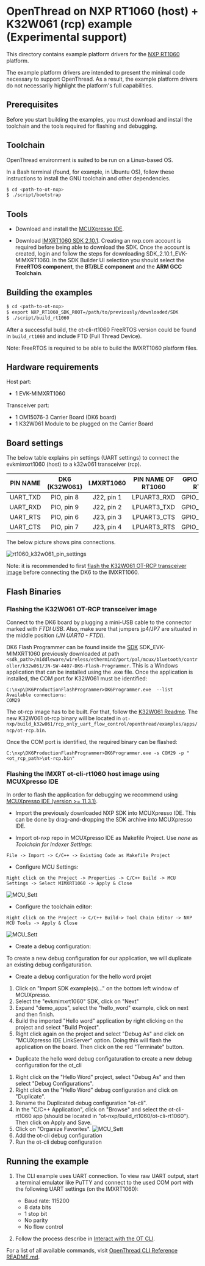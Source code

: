 # OpenThread on NXP RT1060 (host) + K32W061 (rcp) example (Experimental support)

This directory contains example platform drivers for the [NXP RT1060][rt1060] platform.

The example platform drivers are intended to present the minimal code necessary to support OpenThread. As a result, the example platform drivers do not necessarily highlight the platform's full capabilities.

[rt1060]: https://www.nxp.com/products/processors-and-microcontrollers/arm-microcontrollers/i-mx-rt-crossover-mcus/i-mx-rt1060-crossover-mcu-with-arm-cortex-m7-core:i.MX-RT1060

## Prerequisites

Before you start building the examples, you must download and install the toolchain and the tools required for flashing and debugging.

## Toolchain

OpenThread environment is suited to be run on a Linux-based OS.

In a Bash terminal (found, for example, in Ubuntu OS), follow these instructions to install the GNU toolchain and other dependencies.

```bash
$ cd <path-to-ot-nxp>
$ ./script/bootstrap
```

## Tools

- Download and install the [MCUXpresso IDE][mcuxpresso ide].

[mcuxpresso ide]: https://www.nxp.com/support/developer-resources/software-development-tools/mcuxpresso-software-and-tools/mcuxpresso-integrated-development-environment-ide:MCUXpresso-IDE

- Download [IMXRT1060 SDK 2.10.1](https://mcuxpresso.nxp.com/).
  Creating an nxp.com account is required before being able to download the
  SDK. Once the account is created, login and follow the steps for downloading
  SDK_2.10.1_EVK-MIMXRT1060. In the SDK Builder UI selection you should select
  the **FreeRTOS component**, the **BT/BLE component** and the **ARM GCC Toolchain**.

## Building the examples

```bash
$ cd <path-to-ot-nxp>
$ export NXP_RT1060_SDK_ROOT=/path/to/previously/downloaded/SDK
$ ./script/build_rt1060
```

After a successful build, the ot-cli-rt1060 FreeRTOS version could be found in `build_rt1060` and include FTD (Full Thread Device).

Note: FreeRTOS is required to be able to build the IMXRT1060 platform files.

## Hardware requirements

Host part:

- 1 EVK-MIMXRT1060

Transceiver part:

- 1 OM15076-3 Carrier Board (DK6 board)
- 1 K32W061 Module to be plugged on the Carrier Board

## Board settings

The below table explains pin settings (UART settings) to connect the evkmimxrt1060 (host) to a k32w061 transceiver (rcp).

| PIN NAME | DK6 (K32W061) | I.MXRT1060 | PIN NAME OF RT1060 | GPIO NAME OF RT1060 |
| :------: | :-----------: | :--------: | :----------------: | :-----------------: |
| UART_TXD |  PIO, pin 8   | J22, pin 1 |    LPUART3_RXD     |    GPIO_AD_B1_07    |
| UART_RXD |  PIO, pin 9   | J22, pin 2 |    LPUART3_TXD     |    GPIO_AD_B1_06    |
| UART_RTS |  PIO, pin 6   | J23, pin 3 |    LPUART3_CTS     |    GPIO_AD_B1_04    |
| UART_CTS |  PIO, pin 7   | J23, pin 4 |    LPUART3_RTS     |    GPIO_AD_B1_05    |

The below picture shows pins connections.

![rt1060_k32w061_pin_settings](../../../doc/img/imxrt1060/rt1060_k32w061_pin_settings.jpg)

Note: it is recommended to first [flash the K32W061 OT-RCP transceiver image](#Flashing-the-K32W061-OT-RCP-transceiver-image) before connecting the DK6 to the IMXRT1060.

## Flash Binaries

### Flashing the K32W061 OT-RCP transceiver image

Connect to the DK6 board by plugging a mini-USB cable to the connector marked with _FTDI USB_. Also, make sure that jumpers jp4/JP7 are situated in the middle position (_JN UART0 - FTDI_).

DK6 Flash Programmer can be found inside the [SDK][sdk_mcux] SDK_EVK-MIMXRT1060 previously downloaded at path `<sdk_path>/middleware/wireless/ethermind/port/pal/mcux/bluetooth/controller/k32w061/JN-SW-4407-DK6-Flash-Programmer`. This is a Windows application that can be installed using the .exe file. Once the application is installed, the COM port for K32W061 must be identified:

```
C:\nxp\DK6ProductionFlashProgrammer>DK6Programmer.exe  --list
Available connections:
COM29
```

The ot-rcp image has to be built. For that, follow the [K32W061 Readme][k32w061-readme].
The new K32W061 ot-rcp binary will be located in `ot-nxp/build_k32w061/rcp_only_uart_flow_control/openthread/examples/apps/ncp/ot-rcp.bin`.

Once the COM port is identified, the required binary can be flashed:

[k32w061-readme]: ../../k32w0/k32w061/README.md

```
C:\nxp\DK6ProductionFlashProgrammer>DK6Programmer.exe -s COM29 -p "<ot_rcp_path>\ot-rcp.bin"
```

[sdk_mcux]: https://mcuxpresso.nxp.com/en/welcome

### Flashing the IMXRT ot-cli-rt1060 host image using MCUXpresso IDE

In order to flash the application for debugging we recommend using [MCUXpresso IDE (version >= 11.3.1)](https://www.nxp.com/design/software/development-software/mcuxpresso-software-and-tools-/mcuxpresso-integrated-development-environment-ide:MCUXpresso-IDE?tab=Design_Tools_Tab).

- Import the previously downloaded NXP SDK into MCUXpresso IDE. This can be done by drag-and-dropping the SDK archive into MCUXpresso IDE.

- Import ot-nxp repo in MCUXpresso IDE as Makefile Project. Use _none_ as _Toolchain for Indexer Settings_:

```
File -> Import -> C/C++ -> Existing Code as Makefile Project
```

- Configure MCU Settings:

```
Right click on the Project -> Properties -> C/C++ Build -> MCU Settings -> Select MIMXRT1060 -> Apply & Close
```

![MCU_Sett](../../../doc/img/imxrt1060/mcu_settings.JPG)

- Configure the toolchain editor:

```
Right click on the Project -> C/C++ Build-> Tool Chain Editor -> NXP MCU Tools -> Apply & Close
```

![MCU_Sett](../../../doc/img/k32w/toolchain.JPG)

- Create a debug configuration:

To create a new debug configuration for our application, we will duplicate an existing debug configaturation.

- Create a debug configuration for the hello word projet

1. Click on "Import SDK example(s)..." on the bottom left window of MCUXpresso.
2. Select the "evkmimxrt1060" SDK, click on "Next"
3. Expand "demo_apps", select the "hello_word" example, click on next and then finish.
4. Build the imported "Hello word" application by right clicking on the project and select "Build Project".
5. Right click again on the project and select "Debug As" and click on "MCUXpresso IDE LinkServer" option. Doing this will flash the application on the board. Then click on the red "Terminate" button.

- Duplicate the hello word debug configaturation to create a new debug configuration for the ot_cli

1. Right click on the "Hello Word" project, select "Debug As" and then select "Debug Configurations".
2. Right click on the "Hello Word" debug configuration and click on "Duplicate".
3. Rename the Duplicated debug configuration "ot-cli".
4. In the "C/C++ Application", click on "Browse" and select the ot-cli-rt1060 app (should be located in "ot-nxp/build_rt1060/ot-cli-rt1060"). Then click on Apply and Save.
5. Click on "Organize Favorites".
   ![MCU_Sett](../../../doc/img/imxrt1060/organize_favorites.png)
6. Add the ot-cli debug configuration
7. Run the ot-cli debug configuration

[cmsis-dap]: https://os.mbed.com/handbook/CMSIS-DAP

## Running the example

1. The CLI example uses UART connection. To view raw UART output, start a terminal emulator like PuTTY and connect to the used COM port with the following UART settings (on the IMXRT1060):

   - Baud rate: 115200
   - 8 data bits
   - 1 stop bit
   - No parity
   - No flow control

2. Follow the process describe in [Interact with the OT CLI][validate_port].

[validate_port]: https://openthread.io/guides/porting/validate-the-port#interact-with-the-cli

For a list of all available commands, visit [OpenThread CLI Reference README.md][cli].

[cli]: https://github.com/openthread/openthread/blob/master/src/cli/README.md

